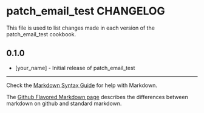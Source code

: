 # patch_email_test CHANGELOG

This file is used to list changes made in each version of the patch_email_test cookbook.

## 0.1.0
- [your_name] - Initial release of patch_email_test

- - -
Check the [Markdown Syntax Guide](http://daringfireball.net/projects/markdown/syntax) for help with Markdown.

The [Github Flavored Markdown page](http://github.github.com/github-flavored-markdown/) describes the differences between markdown on github and standard markdown.
